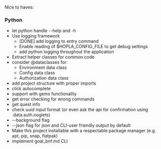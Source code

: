 
Nice to haves:



### Python
* let python handle --help and -h
* Use logging framework 
  + [DONE] add logging to entry command
  + Enable reading of $HOPLA_CONFIG_FILE to get debug settings
  + add python logging throughout the application
* Extract helper classes for common code
* consider @dataclasses for:
  + Environment data class 
  + Config data class 
  + Authorization data class
* add project structure with proper imports
* click autocomplete
* support with gems functionality
* get error checking for wrong commands
* get quest info
* check uuid input format (or even ask the api for confirmation using .data.auth.nogiets)
* --background flag 
* --json flag for json and CLI-user friendly output by default
* Make this project installable with a respectable package manager (e.g. apt, pip, snap, flatpak)
* implement goal_bnf.md CLI 
